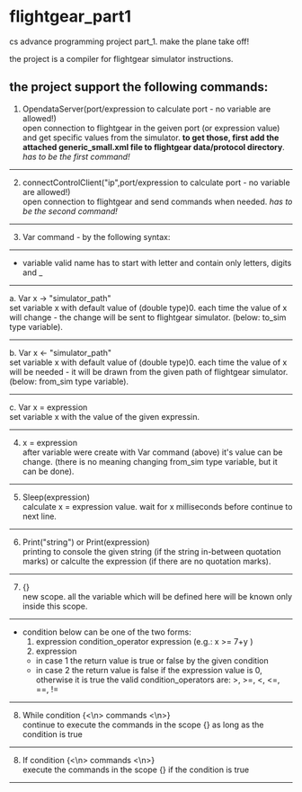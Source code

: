 # flightgear_part1
cs advance programming project part_1. make the plane take off!  

the project is a compiler for flightgear simulator instructions.  

the project support the following commands:
-----------------------------------------------------------------------------------------------------------------------------
1. OpendataServer(port/expression to calculate port - no variable are allowed!)  
open connection to flightgear in the geiven port (or expression value) and get specific values from the simulator.
**to get those, first add the attached generic_small.xml file to flightgear data/protocol directory**.
*has to be the first command!*
*****************************************************************************************************************************
2. connectControlClient("ip",port/expression to calculate port - no variable are allowed!)  
open connection to flightgear and send commands when needed.
*has to be the second command!*
*****************************************************************************************************************************
3. Var command - by the following syntax:
*********************
- variable valid name has to start with letter and contain only letters, digits and _
*********************
a. Var x -> "simulator_path"  
set variable x with default value of (double type)0. each time the value of x will change - the change will be sent to  flightgear simulator. (below: to_sim type variable).
*********************
b. Var x <- "simulator_path"  
set variable x with default value of (double type)0. each time the value of x will be needed - it will be drawn from the given path of flightgear simulator. (below: from_sim type variable).
*********************
c. Var x = expression  
set variable x with the value of the given expressin.
*****************************************************************************************************************************
4. x = expression  
after variable were create with Var command (above) it's value can be change. (there is no meaning changing from_sim type variable, but it can be done).
*****************************************************************************************************************************
5. Sleep(expression)  
calculate x = expression value. wait for x milliseconds before continue to next line.
*****************************************************************************************************************************
6. Print("string") or Print(expression)  
printing to console the given string (if the string in-between quotation marks) or calculte the expression (if there are no quotation marks).
*****************************************************************************************************************************
7. {}  
new scope. all the variable which will be defined here will be known only inside this scope.
*****************************************************************************************************************************
- condition below can be one of the two forms:  
  1. expression condition_operator expression (e.g.: x >= 7+y )
  2. expression
  - in case 1 the return value is true or false by the given condition
  - in case 2 the return value is false if the expression value is 0, otherwise it is true
the valid condition_operators are: >, >=, <, <=, ==, !=
*****************************************************************************************************************************
8. While condition {<\n> commands <\n>}  
continue to execute the commands in the scope {} as long as the condition is true
*****************************************************************************************************************************
8. If condition {<\n> commands <\n>}  
execute the commands in the scope {} if the condition is true
*****************************************************************************************************************************
